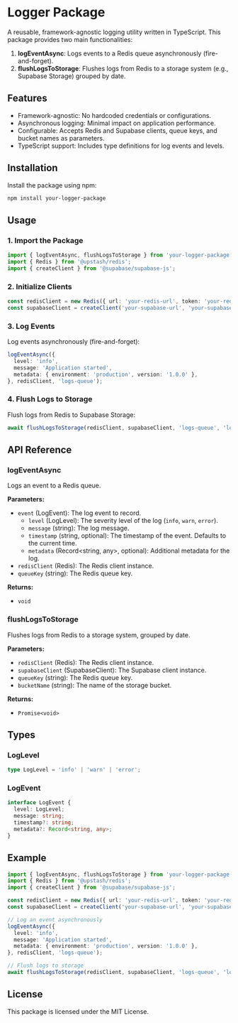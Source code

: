 # Logger Package

A reusable, framework-agnostic logging utility written in TypeScript. This package provides two main functionalities:

1. **logEventAsync**: Logs events to a Redis queue asynchronously (fire-and-forget).
2. **flushLogsToStorage**: Flushes logs from Redis to a storage system (e.g., Supabase Storage) grouped by date.

## Features
- Framework-agnostic: No hardcoded credentials or configurations.
- Asynchronous logging: Minimal impact on application performance.
- Configurable: Accepts Redis and Supabase clients, queue keys, and bucket names as parameters.
- TypeScript support: Includes type definitions for log events and levels.

## Installation
Install the package using npm:

```bash
npm install your-logger-package
```

## Usage

### 1. Import the Package
```typescript
import { logEventAsync, flushLogsToStorage } from 'your-logger-package';
import { Redis } from '@upstash/redis';
import { createClient } from '@supabase/supabase-js';
```

### 2. Initialize Clients
```typescript
const redisClient = new Redis({ url: 'your-redis-url', token: 'your-redis-token' });
const supabaseClient = createClient('your-supabase-url', 'your-supabase-anon-key');
```

### 3. Log Events
Log events asynchronously (fire-and-forget):
```typescript
logEventAsync({
  level: 'info',
  message: 'Application started',
  metadata: { environment: 'production', version: '1.0.0' },
}, redisClient, 'logs-queue');
```

### 4. Flush Logs to Storage
Flush logs from Redis to Supabase Storage:
```typescript
await flushLogsToStorage(redisClient, supabaseClient, 'logs-queue', 'logs-bucket');
```

## API Reference

### logEventAsync
Logs an event to a Redis queue.

**Parameters:**
- `event` (LogEvent): The log event to record.
  - `level` (LogLevel): The severity level of the log (`info`, `warn`, `error`).
  - `message` (string): The log message.
  - `timestamp` (string, optional): The timestamp of the event. Defaults to the current time.
  - `metadata` (Record<string, any>, optional): Additional metadata for the log.
- `redisClient` (Redis): The Redis client instance.
- `queueKey` (string): The Redis queue key.

**Returns:**
- `void`

### flushLogsToStorage
Flushes logs from Redis to a storage system, grouped by date.

**Parameters:**
- `redisClient` (Redis): The Redis client instance.
- `supabaseClient` (SupabaseClient): The Supabase client instance.
- `queueKey` (string): The Redis queue key.
- `bucketName` (string): The name of the storage bucket.

**Returns:**
- `Promise<void>`

## Types

### LogLevel
```typescript
type LogLevel = 'info' | 'warn' | 'error';
```

### LogEvent
```typescript
interface LogEvent {
  level: LogLevel;
  message: string;
  timestamp?: string;
  metadata?: Record<string, any>;
}
```

## Example

```typescript
import { logEventAsync, flushLogsToStorage } from 'your-logger-package';
import { Redis } from '@upstash/redis';
import { createClient } from '@supabase/supabase-js';

const redisClient = new Redis({ url: 'your-redis-url', token: 'your-redis-token' });
const supabaseClient = createClient('your-supabase-url', 'your-supabase-anon-key');

// Log an event asynchronously
logEventAsync({
  level: 'info',
  message: 'Application started',
  metadata: { environment: 'production', version: '1.0.0' },
}, redisClient, 'logs-queue');

// Flush logs to storage
await flushLogsToStorage(redisClient, supabaseClient, 'logs-queue', 'logs-bucket');
```

## License
This package is licensed under the MIT License.